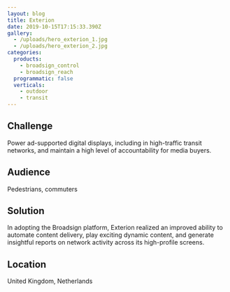 ```yaml
---
layout: blog
title: Exterion
date: 2019-10-15T17:15:33.390Z
gallery:
  - /uploads/hero_exterion_1.jpg
  - /uploads/hero_exterion_2.jpg
categories:
  products:
    - broadsign_control
    - broadsign_reach
  programmatic: false
  verticals:
    - outdoor
    - transit
---
```


## Challenge

Power ad-supported digital displays, including in high-traffic transit networks, and maintain a high level of accountability for media buyers.

## Audience

Pedestrians, commuters

## Solution

In adopting the Broadsign platform, Exterion realized an improved ability to automate content delivery, play exciting dynamic content, and generate insightful reports on network activity across its high-profile screens.

## Location

United Kingdom, Netherlands
